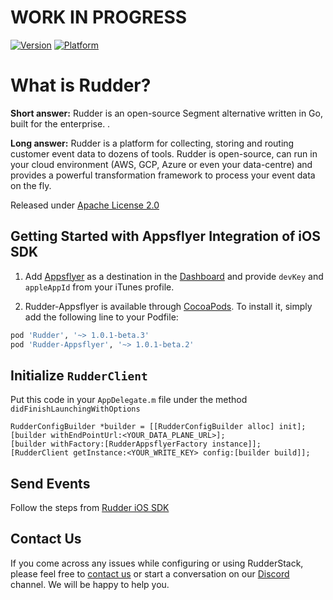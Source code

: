 # WORK IN PROGRESS
[![Version](https://img.shields.io/cocoapods/v/Rudder-Appsflyer.svg?style=flat)](https://cocoapods.org/pods/Rudder-Appsflyer)
[![Platform](https://img.shields.io/cocoapods/p/Rudder-Appsflyer.svg?style=flat)](https://cocoapods.org/pods/Rudder-Appsflyer)

# What is Rudder?

**Short answer:** 
Rudder is an open-source Segment alternative written in Go, built for the enterprise. .

**Long answer:** 
Rudder is a platform for collecting, storing and routing customer event data to dozens of tools. Rudder is open-source, can run in your cloud environment (AWS, GCP, Azure or even your data-centre) and provides a powerful transformation framework to process your event data on the fly.

Released under [Apache License 2.0](https://www.apache.org/licenses/LICENSE-2.0)

## Getting Started with Appsflyer Integration of iOS SDK
1. Add [Appsflyer](https://www.appsflyer.com) as a destination in the [Dashboard](https://app.rudderlabs.com/) and provide ```devKey``` and `appleAppId` from your iTunes profile.

2. Rudder-Appsflyer is available through [CocoaPods](https://cocoapods.org). To install it, simply add the following line to your Podfile:

```ruby
pod 'Rudder', '~> 1.0.1-beta.3'
pod 'Rudder-Appsflyer', '~> 1.0.1-beta.2'
```

## Initialize ```RudderClient```
Put this code in your ```AppDelegate.m``` file under the method ```didFinishLaunchingWithOptions```
```
RudderConfigBuilder *builder = [[RudderConfigBuilder alloc] init];
[builder withEndPointUrl:<YOUR_DATA_PLANE_URL>];
[builder withFactory:[RudderAppsflyerFactory instance]];
[RudderClient getInstance:<YOUR_WRITE_KEY> config:[builder build]];
```

## Send Events
Follow the steps from [Rudder iOS SDK](https://github.com/rudderlabs/rudder-sdk-ios)

## Contact Us
If you come across any issues while configuring or using RudderStack, please feel free to [contact us](https://rudderstack.com/contact/) or start a conversation on our [Discord](https://discordapp.com/invite/xNEdEGw) channel. We will be happy to help you.